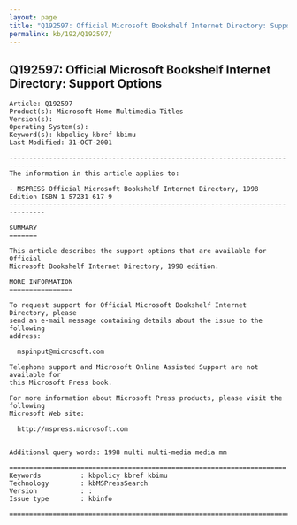 ```yaml
---
layout: page
title: "Q192597: Official Microsoft Bookshelf Internet Directory: Support Options"
permalink: kb/192/Q192597/
---
```


## Q192597: Official Microsoft Bookshelf Internet Directory: Support Options

	Article: Q192597
	Product(s): Microsoft Home Multimedia Titles
	Version(s): 
	Operating System(s): 
	Keyword(s): kbpolicy kbref kbimu
	Last Modified: 31-OCT-2001
	
	-------------------------------------------------------------------------------
	The information in this article applies to:
	
	- MSPRESS Official Microsoft Bookshelf Internet Directory, 1998 Edition ISBN 1-57231-617-9 
	-------------------------------------------------------------------------------
	
	SUMMARY
	=======
	
	This article describes the support options that are available for Official
	Microsoft Bookshelf Internet Directory, 1998 edition.
	
	MORE INFORMATION
	================
	
	To request support for Official Microsoft Bookshelf Internet Directory, please
	send an e-mail message containing details about the issue to the following
	address:
	
	  mspinput@microsoft.com
	
	Telephone support and Microsoft Online Assisted Support are not available for
	this Microsoft Press book.
	
	For more information about Microsoft Press products, please visit the following
	Microsoft Web site:
	
	  http://mspress.microsoft.com
	
	
	Additional query words: 1998 multi multi-media media mm
	
	======================================================================
	Keywords          : kbpolicy kbref kbimu 
	Technology        : kbMSPressSearch
	Version           : :
	Issue type        : kbinfo
	
	=============================================================================
	
